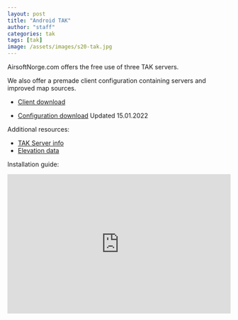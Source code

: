 ```yaml
---
layout: post
title: "Android TAK"
author: "staff"
categories: tak
tags: [tak]
image: /assets/images/s20-tak.jpg
---
```


AirsoftNorge.com offers the free use of three TAK servers. 

We also offer a premade client configuration containing servers and improved map sources.

* [Client download](https://play.google.com/store/apps/details?id=com.atakmap.app.civ)

* [Configuration download](https://github.com/airsoftnorge/taksetup/archive/refs/heads/main.zip) Updated 15.01.2022

Additional resources:
* [TAK Server info](servers)
* [Elevation data](digital-terrain-elevation-data)


Installation guide:

<p align="center">
<iframe width="100%" height="315" src="https://www.youtube.com/embed/aowfiOAUJhY" title="YouTube video player" frameborder="0" allow="accelerometer; autoplay; clipboard-write; encrypted-media; gyroscope; picture-in-picture" allowfullscreen></iframe>
</p>

